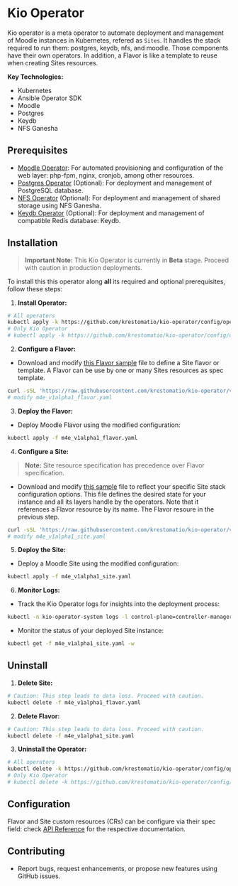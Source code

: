 # Kio Operator

Kio operator is a meta operator to automate deployment and management of Moodle instances in Kubernetes, refered as `Sites`. It handles the stack required to run them: postgres, keydb, nfs, and moodle. Those components have their own operators. In addition, a Flavor is like a template to reuse when creating Sites resources.

**Key Technologies:**

* Kubernetes
* Ansible Operator SDK
* Moodle
* Postgres
* Keydb
* NFS Ganesha

## Prerequisites

* [Moodle Operator](https://github.com/krestomatio/moodle-operator): For automated provisioning and configuration of the web layer: php-fpm, nginx, cronjob, among other resources.
* [Postgres Operator](https://github.com/krestomatio/moodle-operator) (Optional): For deployment and management of PostgreSQL database.
* [NFS Operator](https://github.com/krestomatio/moodle-operator) (Optional): For deployment and management of shared storage using NFS Ganesha.
* [Keydb Operator](https://github.com/krestomatio/moodle-operator) (Optional): For deployment and management of compatible Redis database: Keydb.

## Installation

> **Important Note:** This Kio Operator is currently in **Beta** stage. Proceed with caution in production deployments.

To install this this operator along **all** its required and optional prerequisites, follow these steps:

1. **Install Operator:**
```bash
# All operators
kubectl apply -k https://github.com/krestomatio/kio-operator/config/operators?ref=v0.3.46
# Only Kio Operator
# kubectl apply -k https://github.com/krestomatio/kio-operator/config/default?ref=v0.3.46
```

2. **Configure a Flavor:**
- Download and modify [this Flavor sample](https://raw.githubusercontent.com/krestomatio/kio-operator/v0.3.46/config/samples/m4e_v1alpha1_flavor.yaml) file to define a Site flavor or template. A Flavor can be use by one or many Sites resources as spec template.
```bash
curl -sSL 'https://raw.githubusercontent.com/krestomatio/kio-operator/v0.3.46/config/samples/m4e_v1alpha1_flavor.yaml' -o m4e_v1alpha1_flavor.yaml
# modify m4e_v1alpha1_flavor.yaml
```

3. **Deploy the Flavor:**
- Deploy Moodle Flavor using the modified configuration:
```bash
kubectl apply -f m4e_v1alpha1_flavor.yaml
```

4. **Configure a Site:**
> **Note:** Site resource specification has precedence over Flavor specification.
- Download and modify [this sample](https://raw.githubusercontent.com/krestomatio/kio-operator/v0.3.46/config/samples/m4e_v1alpha1_site.yaml) file to reflect your specific Site stack configuration options. This file defines the desired state for your instance and all its layers handle by the operators. Note that it references a Flavor resource by its name. The Flavor resoure in the previous step.
```bash
curl -sSL 'https://raw.githubusercontent.com/krestomatio/kio-operator/v0.3.46/config/samples/m4e_v1alpha1_site.yaml' -o m4e_v1alpha1_site.yaml
# modify m4e_v1alpha1_site.yaml
```

5. **Deploy the Site:**
- Deploy a Moodle Site using the modified configuration:
```bash
kubectl apply -f m4e_v1alpha1_site.yaml
```

6. **Monitor Logs:**
- Track the Kio Operator logs for insights into the deployment process:
```bash
kubectl -n kio-operator-system logs -l control-plane=controller-manager -c manager -f
```

- Monitor the status of your deployed Site instance:
```bash
kubectl get -f m4e_v1alpha1_site.yaml -w
```

## Uninstall

1. **Delete Site:**
```bash
# Caution: This step leads to data loss. Proceed with caution.
kubectl delete -f m4e_v1alpha1_flavor.yaml
```

2. **Delete Flavor:**
```bash
# Caution: This step leads to data loss. Proceed with caution.
kubectl delete -f m4e_v1alpha1_site.yaml
```

3. **Uninstall the Operator:**
```bash
# All operators
kubectl delete -k https://github.com/krestomatio/kio-operator/config/operators?ref=v0.3.46
# Only Kio Operator
# kubectl delete -k https://github.com/krestomatio/kio-operator/config/default?ref=v0.3.46
```

## Configuration

Flavor and Site custom resources (CRs) can be configure via their spec field: check [API Reference](api.md) for the respective documentation.

## Contributing

* Report bugs, request enhancements, or propose new features using GitHub issues.
